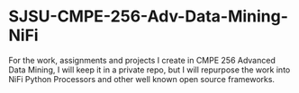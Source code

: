 # SJSU-CMPE-256-Adv-Data-Mining-NiFi
For the work, assignments and projects I create in CMPE 256 Advanced Data Mining, I will keep it in a private repo, but I will repurpose the work into NiFi Python Processors and other well known open source frameworks.
